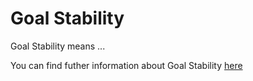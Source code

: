 # Goal Stability

Goal Stability means ...

You can find futher information about Goal Stability [here](../T3./.md)
